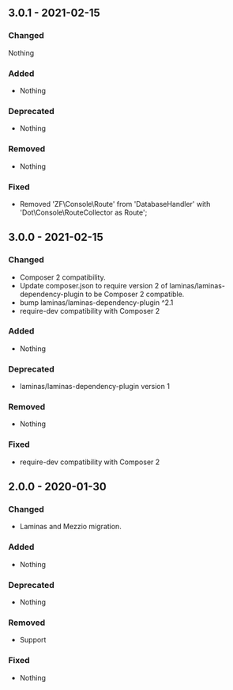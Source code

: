 ## 3.0.1 - 2021-02-15

### Changed
Nothing

### Added
* Nothing

### Deprecated
* Nothing

### Removed
* Nothing

### Fixed
* Removed 'ZF\Console\Route' from 'DatabaseHandler' with 'Dot\Console\RouteCollector as Route';

## 3.0.0 - 2021-02-15

### Changed
* Composer 2 compatibility.
* Update composer.json to require version 2 of laminas/laminas-dependency-plugin to be Composer 2 compatible.
* bump laminas/laminas-dependency-plugin ^2.1
* require-dev compatibility with Composer 2

### Added
* Nothing

### Deprecated
* laminas/laminas-dependency-plugin version 1

### Removed
* Nothing

### Fixed
* require-dev compatibility with Composer 2

## 2.0.0 - 2020-01-30

### Changed
* Laminas and Mezzio migration.

### Added
* Nothing

### Deprecated
* Nothing

### Removed
* Support

### Fixed
* Nothing
